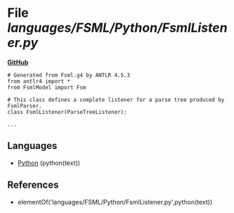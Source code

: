 # File _languages/FSML/Python/FsmlListener.py_
**[GitHub](https://github.com/softlang/yas/blob/master/languages/FSML/Python/FsmlListener.py)**
```
# Generated from Fsml.g4 by ANTLR 4.5.3
from antlr4 import *
from FsmlModel import Fsm

# This class defines a complete listener for a parse tree produced by FsmlParser.
class FsmlListener(ParseTreeListener):

...
```

## Languages
* [Python](../languages/Python.md) (python(text))

## References
* elementOf('languages/FSML/Python/FsmlListener.py',python(text))
